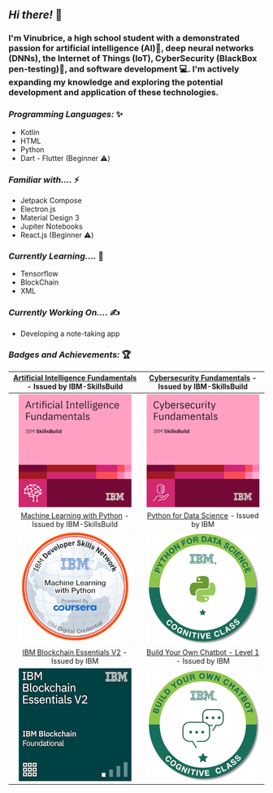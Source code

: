 ## *Hi there!* 👋

### I'm Vinubrice, a high school student with a demonstrated passion for artificial intelligence (AI)🧠, deep neural networks (DNNs), the Internet of Things (IoT), CyberSecurity (BlackBox pen-testing)🔐, and software development 💻. I'm actively expanding my knowledge and exploring the potential development and application of these technologies.

### *Programming Languages:* ✨
- Kotlin
- HTML
- Python
- Dart - Flutter (Beginner ⚠️)

### *Familiar with....* ⚡
- Jetpack Compose
- Electron.js
- Material Design 3
- Jupiter Notebooks
- React.js (Beginner ⚠️)

### *Currently Learning....* 🌲
- Tensorflow
- BlockChain
- XML

### *Currently Working On....* ✍️
- Developing a note-taking app

### *Badges and Achievements:* 🏆
| [Artificial Intelligence Fundamentals](https://www.credly.com/badges/e988e650-0178-4bb8-ab2a-0df018294f5c/public_url) - Issued by IBM-SkillsBuild | [Cybersecurity Fundamentals](https://www.credly.com/badges/628fe873-2d94-4088-8244-57bb08141ec4/public_url) - Issued by IBM-SkillsBuild |
| :-----------------------------------------------------------------------------------------------------------------------------------------------: | :-------------------------------------------------------------------------------------------------------------------------------------: |
| ![Artificial Intelligence](/assets/credly/artificial-intelligence-fundamentals.png)                                                               | ![CyberSecurity](/assets/credly/cybersecurity-fundamentals.png)                                                                         |
| [Machine Learning with Python](https://www.credly.com/badges/c92d6a45-0855-4044-add2-d1af476c6eed/public_url) - Issued by IBM-SkillsBuild         | [Python for Data Science](https://www.credly.com/badges/744c089b-2293-4dee-b03b-e92268630394/public_url) - Issued by IBM                |
| ![Machine Learning with Python](/assets/credly/machine-learning-with-python.png)                                                                  | ![Python for Data Science](/assets/credly/python-for-data-science.png)                                                                  |
| [IBM Blockchain Essentials V2](https://www.credly.com/badges/e48aa940-107a-4ff2-bb28-dc7226ded047/public_url) - Issued by IBM                     | [Build Your Own Chatbot - Level 1](https://www.credly.com/badges/fc6d06af-2da1-47e3-b5fa-9569da4435ea/public_url) - Issued by IBM       |
| ![IBM Blockchain Essentials V2](/assets/credly/ibm-blockchain-essentials-v2.png)                                                                  | ![Build Your Own Chatbot - Level 1](/assets/credly/build-your-own-chatbot-level-1.png)                                                  |

<!--
**Vinubrice/Vinubrice** is a ✨ _special_ ✨ repository because its `README.md` (this file) appears on your GitHub profile.

Here are some ideas to get you started:

- 🔭 I’m currently working on ...
- 🌱 I’m currently learning ...
- 👯 I’m looking to collaborate on ...
- 🤔 I’m looking for help with ...
- 💬 Ask me about ...
- 📫 How to reach me: ...
- 😄 Pronouns: ...
- ⚡ Fun fact: ...
-->
